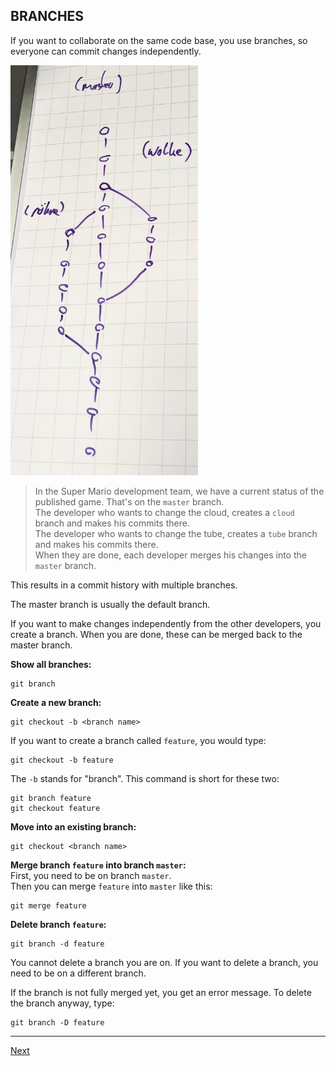 ## BRANCHES

If you want to collaborate on the same code base, you use branches, so everyone can commit changes independently.

<img src="img/git-branches.jpg" alt="Git Branches" width="300"/>

> In the Super Mario development team, we have a current status of the published game. That's on the `master` branch.  
> The developer who wants to change the cloud, creates a `cloud` branch and makes his commits there.  
> The developer who wants to change the tube, creates a `tube` branch and makes his commits there.  
> When they are done, each developer merges his changes into the `master` branch.

This results in a commit history with multiple branches.

The master branch is usually the default branch.

If you want to make changes independently from the other developers, you create a branch. When you are done, these can be merged back to the master branch.

**Show all branches:**
```
git branch
```

**Create a new branch:**
```
git checkout -b <branch name>
```
If you want to create a branch called `feature`, you would type:
```
git checkout -b feature
```
The `-b` stands for "branch". This command is short for these two:
```
git branch feature
git checkout feature
```

**Move into an existing branch:**
```
git checkout <branch name>
```

**Merge branch `feature` into branch `master`:**  
First, you need to be on branch `master`.  
Then you can merge `feature` into `master` like this:
```
git merge feature
```

**Delete branch `feature`:**
```
git branch -d feature
```
You cannot delete a branch you are on. If you want to delete a branch, you need to be on a different branch.

If the branch is not fully merged yet, you get an error message. To delete the branch anyway, type:
```
git branch -D feature
```

---

[Next](06-revert-commits.md)
